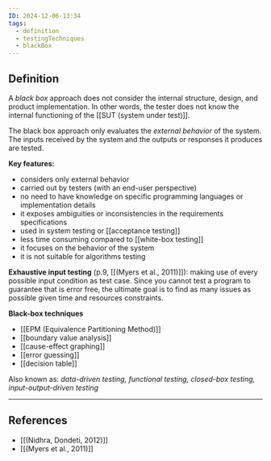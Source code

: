 ```yaml
---
ID: 2024-12-06-13:34
tags:
  - definition
  - testingTechniques
  - blackBox
---
```

## Definition

A *black box* approach does not consider the internal structure, design, and product implementation. In other words, the tester does not know the internal functioning of the [[SUT (system under test)]]. 

The black box approach only evaluates the *external behavior* of the system. The inputs received by the system and the outputs or responses it produces are tested.

**Key features:**
- considers only external behavior
- carried out by testers (with an end-user perspective)
- no need to have knowledge on specific programming languages or implementation details
- it exposes ambiguities or inconsistencies in the requirements specifications
- used in system testing or [[acceptance testing]]
- less time consuming compared to [[white-box testing]]
- it focuses on the behavior of the system
- it is not suitable for algorithms testing

**Exhaustive input testing** (p.9, [[(Myers et al., 2011)]]): making use of every possible input condition as test case. Since you cannot test a program to guarantee that is error free, the ultimate goal is to find as many issues as possible given time and resources constraints.

**Black-box techniques**
- [[EPM (Equivalence Partitioning Method)]]
- [[boundary value analysis]]
- [[cause-effect graphing]]
- [[error guessing]]
- [[decision table]]

Also known as: *data-driven testing, functional testing, closed-box testing, input-output-driven testing*

---
## References
- [[(Nidhra, Dondeti, 2012)]]
- [[(Myers et al., 2011)]]